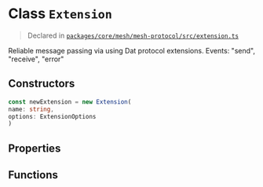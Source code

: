 # Class `Extension`
> Declared in [`packages/core/mesh/mesh-protocol/src/extension.ts`](https://github.com/dxos/protocols/blob/main/packages/core/mesh/mesh-protocol/src/extension.ts#L51)

Reliable message passing via using Dat protocol extensions.
Events: "send", "receive", "error"

## Constructors
```ts
const newExtension = new Extension(
name: string,
options: ExtensionOptions
)
```

## Properties

## Functions
